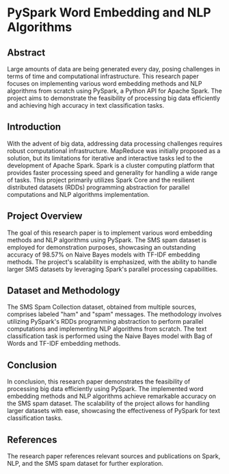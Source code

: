 # PySpark Word Embedding and NLP Algorithms

## Abstract

Large amounts of data are being generated every day, posing challenges in terms of time and computational infrastructure. This research paper focuses on implementing various word embedding methods and NLP algorithms from scratch using PySpark, a Python API for Apache Spark. The project aims to demonstrate the feasibility of processing big data efficiently and achieving high accuracy in text classification tasks.

## Introduction

With the advent of big data, addressing data processing challenges requires robust computational infrastructure. MapReduce was initially proposed as a solution, but its limitations for iterative and interactive tasks led to the development of Apache Spark. Spark is a cluster computing platform that provides faster processing speed and generality for handling a wide range of tasks. This project primarily utilizes Spark Core and the resilient distributed datasets (RDDs) programming abstraction for parallel computations and NLP algorithms implementation.

## Project Overview

The goal of this research paper is to implement various word embedding methods and NLP algorithms using PySpark. The SMS spam dataset is employed for demonstration purposes, showcasing an outstanding accuracy of 98.57% on Naive Bayes models with TF-IDF embedding methods. The project's scalability is emphasized, with the ability to handle larger SMS datasets by leveraging Spark's parallel processing capabilities.

## Dataset and Methodology

The SMS Spam Collection dataset, obtained from multiple sources, comprises labeled "ham" and "spam" messages. The methodology involves utilizing PySpark's RDDs programming abstraction to perform parallel computations and implementing NLP algorithms from scratch. The text classification task is performed using the Naive Bayes model with Bag of Words and TF-IDF embedding methods.

## Conclusion

In conclusion, this research paper demonstrates the feasibility of processing big data efficiently using PySpark. The implemented word embedding methods and NLP algorithms achieve remarkable accuracy on the SMS spam dataset. The scalability of the project allows for handling larger datasets with ease, showcasing the effectiveness of PySpark for text classification tasks.

## References

The research paper references relevant sources and publications on Spark, NLP, and the SMS spam dataset for further exploration.

